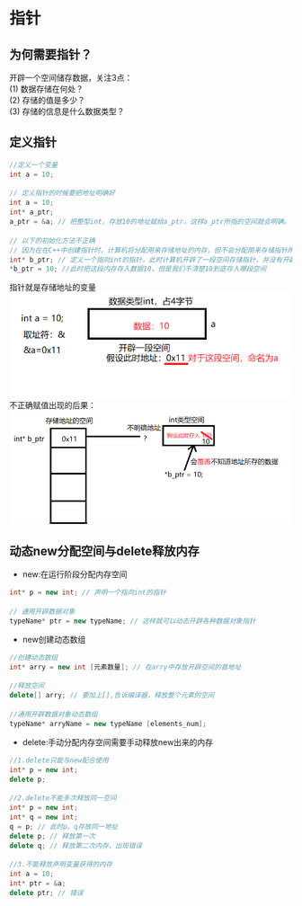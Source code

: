 # 指针
## 为何需要指针？</br>
开辟一个空间储存数据，关注3点：</br>
(1) 数据存储在何处？</br>
(2) 存储的值是多少？</br>
(3) 存储的信息是什么数据类型？</br>

## 定义指针
```cpp
//定义一个变量
int a = 10;

// 定义指针的时候要把地址明确好
int a = 10;
int* a_ptr;
a_ptr = &a; // 把整型int，存放10的地址赋给a_ptr，这样a_ptr所指的空间就会明确。

// 以下的初始化方法不正确
// 因为在在C++中创建指针时，计算机将分配用来存储地址的内存，但不会分配用来存储指针所指向的数据的内存
int* b_ptr; // 定义一个指向int的指针，此时计算机开辟了一段空间存储指针，并没有开辟存储数据的空间
*b_ptr = 10; //此时把这段内存存入数据10，但是我们不清楚10到底存入哪段空间
```
指针就是存储地址的变量
![alt text](image_source/point1.png)
不正确赋值出现的后果：</br>
![alt text](image_source/point2.png)

## 动态new分配空间与delete释放内存
* new:在运行阶段分配内存空间
```cpp
int* p = new int; // 声明一个指向int的指针

// 通用开辟数据对象
typeName* ptr = new typeName; // 这样就可以动态开辟各种数据对象指针
```
* new创建动态数组
```cpp
//创建动态数组
int* arry = new int [元素数量]; // 在arry中存放开辟空间的首地址

//释放空间
delete[] arry; // 要加上[],告诉编译器，释放整个元素的空间

//通用开辟数据对象动态数组
typeName* arryName = new typeName [elements_num];
```

* delete:手动分配内存空间需要手动释放new出来的内存
```cpp
//1.delete只能与new配合使用
int* p = new int;
delete p;

//2.delete不能多次释放同一空间
int* p = new int;
int* q = new int;
q = p; // 此时p、q存放同一地址
delete p; // 释放第一次
delete q; // 释放第二次内存，出现错误

//3.不能释放声明变量获得的内存
int a = 10;
int* ptr = &a;
delete ptr; // 错误
```

